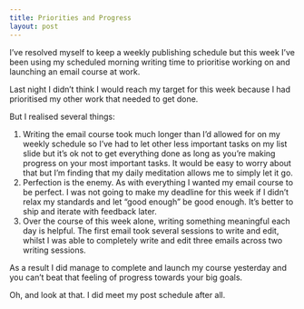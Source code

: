 ```yaml
---
title: Priorities and Progress
layout: post
---
```

I’ve resolved myself to keep a weekly publishing schedule but this week I’ve been using my scheduled morning writing time to prioritise working on and launching an email course at work.

Last night I didn’t think I would reach my target for this week because I had prioritised my other work that needed to get done. 

But I realised several things:

1. Writing the email course took much longer than I’d allowed for on my weekly schedule so I’ve had to let other less important  tasks on my list slide but it’s ok not to get everything done as long as you’re making progress on your most important tasks. It would be easy to worry about that but I’m finding that my daily meditation allows me to simply let it go.
2. Perfection is the enemy. As with everything I wanted my email course to be perfect. I was not going to make my deadline for this week if I didn’t relax my standards and let “good enough” be good enough. It’s better to ship and iterate with feedback later.
3. Over the course of this week alone, writing something meaningful each day is helpful. The first email took several sessions to write and edit, whilst I was able to completely write and edit three emails across two writing sessions.

As a result I did manage to complete and launch my course yesterday and you can’t beat that feeling of progress towards your big goals.

Oh, and look at that. I did meet my post schedule after all.

